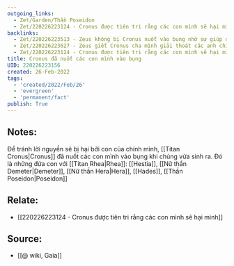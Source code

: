 ```yaml
---
outgoing_links:
  - Zet/Garden/Thần Poseidon
  - Zet/220226223124 - Cronus được tiên tri rằng các con mình sẽ hại mình
backlinks:
  - Zet/220226223513 - Zeus không bị Cronus nuốt vào bụng nhờ sự giúp đỡ của Gaia
  - Zet/220226223627 - Zeus giết Cronus cha mình giải thoát các anh chị mình
  - Zet/220226223124 - Cronus được tiên tri rằng các con mình sẽ hại mình
title: Cronus đã nuốt các con mình vào bụng
UID: 220226223156
created: 26-Feb-2022
tags:
  - 'created/2022/Feb/26'
  - 'evergreen'
  - 'permanent/fact'
publish: True
---
```

## Notes:
Để tránh lời nguyền sẽ bị hại bởi con của chính mình, [[Titan Cronus|Cronus]] đã nuốt các con mình vào bụng khi chúng vừa sinh ra. Đó là những đứa con với [[Titan Rhea|Rhea]]: [[Hestia]], [[Nữ thần Demeter|Demeter]], [[Nữ thần Hera|Hera]], [[Hades]], [[Thần Poseidon|Poseidon]]

## Relate:
- [[220226223124 - Cronus được tiên tri rằng các con mình sẽ hại mình]]
## Source:
- [[@ wiki, Gaia]]




